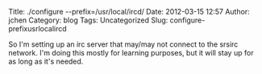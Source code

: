 Title: ./configure --prefix=/usr/local/ircd/
Date: 2012-03-15 12:57
Author: jchen
Category: blog
Tags: Uncategorized
Slug: configure-prefixusrlocalircd

So I'm setting up an irc server that may/may not connect to the srsirc
network. I'm doing this mostly for learning purposes, but it will stay
up for as long as it's needed.


